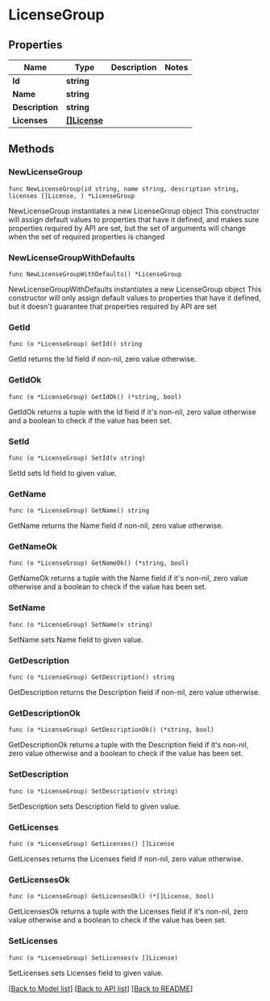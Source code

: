 # LicenseGroup

## Properties

Name | Type | Description | Notes
------------ | ------------- | ------------- | -------------
**Id** | **string** |  | 
**Name** | **string** |  | 
**Description** | **string** |  | 
**Licenses** | [**[]License**](License.md) |  | 

## Methods

### NewLicenseGroup

`func NewLicenseGroup(id string, name string, description string, licenses []License, ) *LicenseGroup`

NewLicenseGroup instantiates a new LicenseGroup object
This constructor will assign default values to properties that have it defined,
and makes sure properties required by API are set, but the set of arguments
will change when the set of required properties is changed

### NewLicenseGroupWithDefaults

`func NewLicenseGroupWithDefaults() *LicenseGroup`

NewLicenseGroupWithDefaults instantiates a new LicenseGroup object
This constructor will only assign default values to properties that have it defined,
but it doesn't guarantee that properties required by API are set

### GetId

`func (o *LicenseGroup) GetId() string`

GetId returns the Id field if non-nil, zero value otherwise.

### GetIdOk

`func (o *LicenseGroup) GetIdOk() (*string, bool)`

GetIdOk returns a tuple with the Id field if it's non-nil, zero value otherwise
and a boolean to check if the value has been set.

### SetId

`func (o *LicenseGroup) SetId(v string)`

SetId sets Id field to given value.


### GetName

`func (o *LicenseGroup) GetName() string`

GetName returns the Name field if non-nil, zero value otherwise.

### GetNameOk

`func (o *LicenseGroup) GetNameOk() (*string, bool)`

GetNameOk returns a tuple with the Name field if it's non-nil, zero value otherwise
and a boolean to check if the value has been set.

### SetName

`func (o *LicenseGroup) SetName(v string)`

SetName sets Name field to given value.


### GetDescription

`func (o *LicenseGroup) GetDescription() string`

GetDescription returns the Description field if non-nil, zero value otherwise.

### GetDescriptionOk

`func (o *LicenseGroup) GetDescriptionOk() (*string, bool)`

GetDescriptionOk returns a tuple with the Description field if it's non-nil, zero value otherwise
and a boolean to check if the value has been set.

### SetDescription

`func (o *LicenseGroup) SetDescription(v string)`

SetDescription sets Description field to given value.


### GetLicenses

`func (o *LicenseGroup) GetLicenses() []License`

GetLicenses returns the Licenses field if non-nil, zero value otherwise.

### GetLicensesOk

`func (o *LicenseGroup) GetLicensesOk() (*[]License, bool)`

GetLicensesOk returns a tuple with the Licenses field if it's non-nil, zero value otherwise
and a boolean to check if the value has been set.

### SetLicenses

`func (o *LicenseGroup) SetLicenses(v []License)`

SetLicenses sets Licenses field to given value.



[[Back to Model list]](../README.md#documentation-for-models) [[Back to API list]](../README.md#documentation-for-api-endpoints) [[Back to README]](../README.md)


